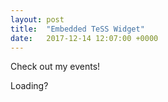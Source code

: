 ```yaml
---
layout: post
title:  "Embedded TeSS Widget"
date:   2017-12-14 12:07:00 +0000
---
```


Check out my events!

<div id="events">Loading?</div>

<link rel="stylesheet" property="stylesheet" href="https://elixirtess.github.io/TeSS_widgets/css/tess-widget.css"/>
<script src="https://elixirtess.github.io/TeSS_widgets/js/tess-widget-standalone.js" onload="initTeSSWidgets()"></script>
<div id="tess-widget-events-table" class="tess-widget tess-widget-faceted-table"></div>
<script>
function initTeSSWidgets() {
    TessWidget.Events(document.getElementById('tess-widget-events-table'),
        'FacetedTable',
        {
            opts: {
                columns: [{name: 'Date', field: 'start'},
                    {name: 'Name', field: 'title'},
                    {name: 'Location', field: 'location'}],
                allowedFacets: ['scientific-topics', 'country', 'city', 'target-audience']
            },
            params: {
                q: 'Python',
                country: ['Belgium', 'United Kingdom']
            }
        });
}
</script>
